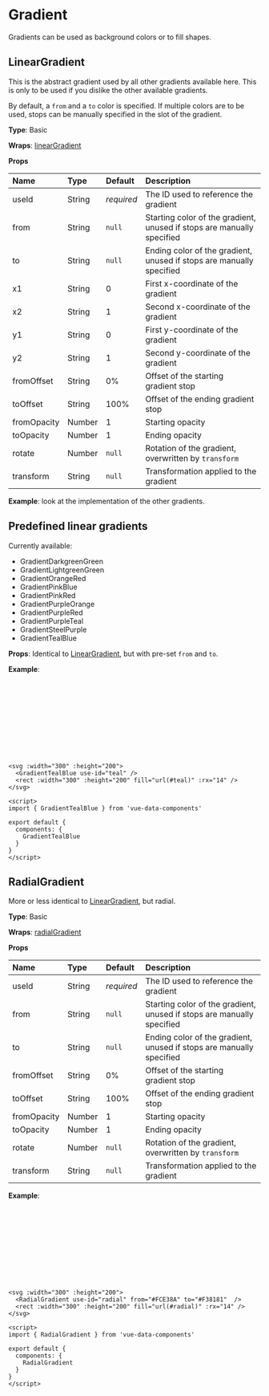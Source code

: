 # Gradient

Gradients can be used as background colors or to fill shapes.

## LinearGradient

This is the abstract gradient used by all other gradients available here. This is only to be used if you dislike the other available gradients.

By default, a `from` and a `to` color is specified. If multiple colors are to be used, stops can be manually specified in the slot of the gradient.

**Type**: Basic

**Wraps**: [linearGradient](https://developer.mozilla.org/en-US/docs/Web/SVG/Element/linearGradient)

**Props**

| Name        | Type   | Default    | Description                                                            |
| :---------- | :----- | :--------- | :--------------------------------------------------------------------- |
| useId       | String | _required_ | The ID used to reference the gradient                                  |
| from        | String | `null`     | Starting color of the gradient, unused if stops are manually specified |
| to          | String | `null`     | Ending color of the gradient, unused if stops are manually specified   |
| x1          | String | 0          | First x-coordinate of the gradient                                     |
| x2          | String | 1          | Second x-coordinate of the gradient                                    |
| y1          | String | 0          | First y-coordinate of the gradient                                     |
| y2          | String | 1          | Second y-coordinate of the gradient                                    |
| fromOffset  | String | 0%         | Offset of the starting gradient stop                                   |
| toOffset    | String | 100%       | Offset of the ending gradient stop                                     |
| fromOpacity | Number | 1          | Starting opacity                                                       |
| toOpacity   | Number | 1          | Ending opacity                                                         |
| rotate      | Number | `null`     | Rotation of the gradient, overwritten by `transform`                   |
| transform   | String | `null`     | Transformation applied to the gradient                                 |

**Example**: look at the implementation of the other gradients.

## Predefined linear gradients

Currently available:

- GradientDarkgreenGreen
- GradientLightgreenGreen
- GradientOrangeRed
- GradientPinkBlue
- GradientPinkRed
- GradientPurpleOrange
- GradientPurpleRed
- GradientPurpleTeal
- GradientSteelPurple
- GradientTealBlue

**Props**: Identical to [LinearGradient](#lineargradient), but with pre-set `from` and `to`.

**Example**:

<svg :width="300" :height="200" style="margin: 0 auto">
  <GradientTealBlue use-id="teal" />
  <rect :width="300" :height="200" fill="url(#teal)" :rx="14" />
</svg>

```vue
<svg :width="300" :height="200">
  <GradientTealBlue use-id="teal" />
  <rect :width="300" :height="200" fill="url(#teal)" :rx="14" />
</svg>

<script>
import { GradientTealBlue } from 'vue-data-components'

export default {
  components: {
    GradientTealBlue
  }
}
</script>
```

## RadialGradient

More or less identical to [LinearGradient](#lineargradient), but radial.

**Type**: Basic

**Wraps**: [radialGradient](https://developer.mozilla.org/en-US/docs/Web/SVG/Element/radialGradient)

**Props**

| Name        | Type   | Default    | Description                                                            |
| :---------- | :----- | :--------- | :--------------------------------------------------------------------- |
| useId       | String | _required_ | The ID used to reference the gradient                                  |
| from        | String | `null`     | Starting color of the gradient, unused if stops are manually specified |
| to          | String | `null`     | Ending color of the gradient, unused if stops are manually specified   |
| fromOffset  | String | 0%         | Offset of the starting gradient stop                                   |
| toOffset    | String | 100%       | Offset of the ending gradient stop                                     |
| fromOpacity | Number | 1          | Starting opacity                                                       |
| toOpacity   | Number | 1          | Ending opacity                                                         |
| rotate      | Number | `null`     | Rotation of the gradient, overwritten by `transform`                   |
| transform   | String | `null`     | Transformation applied to the gradient                                 |

**Example**:

<svg :width="300" :height="200" style="margin: 0 auto">
  <RadialGradient use-id="radial" from="#FCE38A" to="#F38181"  />
  <rect :width="300" :height="200" fill="url(#radial)" :rx="14" />
</svg>

```vue
<svg :width="300" :height="200">
  <RadialGradient use-id="radial" from="#FCE38A" to="#F38181"  />
  <rect :width="300" :height="200" fill="url(#radial)" :rx="14" />
</svg>

<script>
import { RadialGradient } from 'vue-data-components'

export default {
  components: {
    RadialGradient
  }
}
</script>
```

<script>
  import { GradientTealBlue, RadialGradient } from '../../src/components/gradient'

  export default {
    components: {
      GradientTealBlue, RadialGradient
    }
  }
</script>
